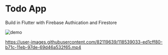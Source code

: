 # Todo App

Build in Flutter with Firebase Authication and Firestore

![demo](https://user-images.githubusercontent.com/82119639/118539046-f0b08680-b71c-11eb-8c06-9b59a6384872.png)


https://user-images.githubusercontent.com/82119639/118539033-ed1cff80-b71c-11eb-97de-69d46a532f65.mp4

